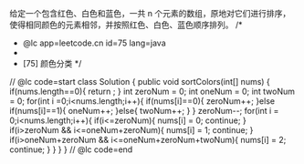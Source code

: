 给定一个包含红色、白色和蓝色，一共 n 个元素的数组，原地对它们进行排序，使得相同颜色的元素相邻，并按照红色、白色、蓝色顺序排列。
/*
 * @lc app=leetcode.cn id=75 lang=java
 *
 * [75] 颜色分类
 */

// @lc code=start
class Solution {
    public void sortColors(int[] nums) {
        if(nums.length==0){
            return ;
        }
        int zeroNum = 0;
        int oneNum = 0;
        int twoNum = 0;
        for(int i =0;i<nums.length;i++){
            if(nums[i]==0){
                zeroNum++;
            }else if(nums[i]==1){
                oneNum++;
            }else{
                twoNum++;
            }
        }
        zeroNum--;
        for(int i = 0;i<nums.length;i++){
            if(i<=zeroNum){
                nums[i] = 0;
                continue;
            }
            if(i>zeroNum && i<=oneNum+zeroNum){
                nums[i] = 1;
                continue;
            }
            if(i>oneNum+zeroNum && i<=oneNum+zeroNum+twoNum){
                nums[i] = 2;
                continue;
            }
        }
    }
}
// @lc code=end

